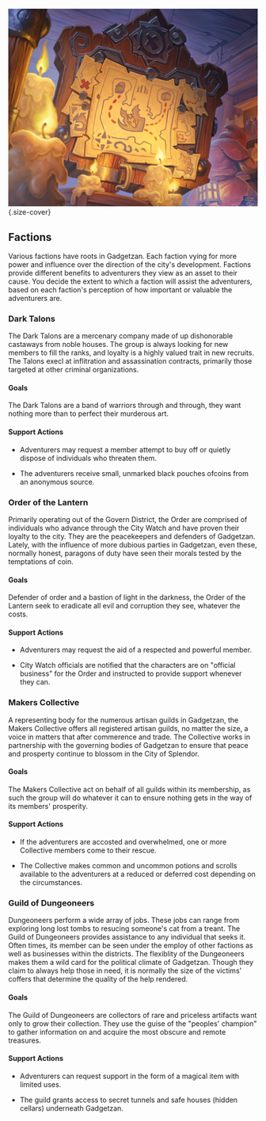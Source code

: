 ![Quest Board](references/images/quest-board.jpg){.size-cover}
## Factions
Various factions have roots in Gadgetzan. Each faction vying for more power and influence over the direction of the city's development. Factions provide different benefits to adventurers they view as an asset to their cause. You decide the extent to which a faction will assist the adventurers, based on each faction's perception of how important or valuable the adventurers are.

### Dark Talons
The Dark Talons are a mercenary company made of up dishonorable castaways from noble houses. The group is always looking for new members to fill the ranks, and loyalty is a highly valued trait in new recruits. The Talons execl at inflitration and assassination contracts, primarily those targeted at other criminal organizations.

#### Goals
The Dark Talons are a band of warriors through and through, they want nothing more than to perfect their murderous art.

#### Support Actions
- Adventurers may request a member attempt to buy off or quietly dispose of individuals who threaten them.

- The adventurers receive small, unmarked black pouches ofcoins from an anonymous source.

### Order of the Lantern
Primarily operating out of the Govern District, the Order are comprised of individuals who advance through the City Watch and have proven their loyalty to the city. They are the peacekeepers and defenders of Gadgetzan. Lately, with the influence of more dubious parties in Gadgetzan, even these, normally honest, paragons of duty have seen their morals tested by the temptations of coin.

#### Goals
Defender of order and a bastion of light in the darkness, the Order of the Lantern seek to eradicate all evil and corruption they see, whatever the costs.

#### Support Actions
- Adventurers may request the aid of a respected and powerful member.

- City Watch officials are notified that the characters are on "official business" for the Order and instructed to provide support whenever they can.

### Makers Collective
A representing body for the numerous artisan guilds in Gadgetzan, the Makers Collective offers all registered artisan guilds, no matter the size, a voice in matters that after commerence and trade. The Collective works in partnership with the governing bodies of Gadgetzan to ensure that peace and prosperty continue to blossom in the City of Splendor.

#### Goals
The Makers Collective act on behalf of all guilds within its membership, as such the group will do whatever it can to ensure nothing gets in the way of its members' prosperity.

#### Support Actions
- If the adventurers are accosted and overwhelmed, one or more Collective members come to their rescue.

- The Collective makes common and uncommon potions and scrolls available to the adventurers at a reduced or deferred cost depending on the circumstances.

### Guild of Dungeoneers
Dungeoneers perform a wide array of jobs. These jobs can range from exploring long lost tombs to resucing someone's cat from a treant. The Guild of Dungeoneers provides assistance to any individual that seeks it. Often times, its member can be seen under the employ of other factions as well as businesses within the districts. The flexiblity of the Dungeoneers makes them a wild card for the political climate of Gadgetzan. Though they claim to always help those in need, it is normally the size of the victims' coffers that determine the quality of the help rendered.

#### Goals
The Guild of Dungeoneers are collectors of rare and priceless artifacts want only to grow their collection. They use the guise of the "peoples' champion" to gather information on and acquire the most obscure and remote treasures.

#### Support Actions
- Adventurers can request support in the form of a magical item with limited uses.

- The guild grants access to secret tunnels and safe houses (hidden cellars) underneath Gadgetzan.